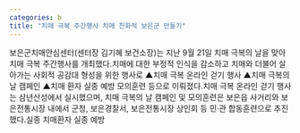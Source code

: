 ```yaml
---
categories: b
title: "치매 극복 주간행사 치매 친화적 보은군 만들기"
---
```

보은군치매안심센터(센터장 김기혜 보건소장)는 지난 9월 21일 치매 극복의 날을 맞아 치매 극복 주간행사를 개최했다.치매에 대한 부정적 인식을 감소하고 치매와 더불어 살아가는 사회적 공감대 형성을 위한 행사로 ▲치매 극복 온라인 걷기 행사 ▲치매 극복의 날 캠페인 ▲치매 환자 실종 예방 모의훈련 등으로 이뤄졌다.치매 극복 온라인 걷기 행사는 삼년산성에서 실시했으며, 치매 극복의 날 캠페인 및 모의훈련은 보은읍 사거리와 보은전통시장 내에서 군청, 보은경찰서, 보은전통시장 상인회 등 민·관 합동훈련으로 추진했다.실종 치매환자 실종 예방
